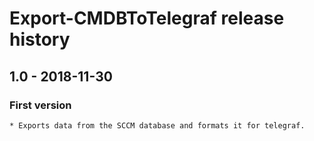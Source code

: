 # Export-CMDBToTelegraf release history

## 1.0 - 2018-11-30

### First version

    * Exports data from the SCCM database and formats it for telegraf.